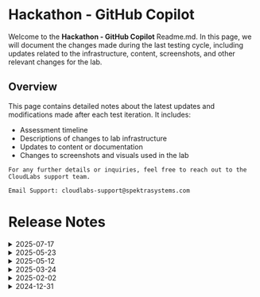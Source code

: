 # Hackathon - GitHub Copilot

Welcome to the **Hackathon - GitHub Copilot** Readme.md. In this page, we will document the changes made during the last testing cycle, including updates related to the infrastructure, content, screenshots, and other relevant changes for the lab.

## Overview

This page contains detailed notes about the latest updates and modifications made after each test iteration. It includes:

- Assessment timeline
- Descriptions of changes to lab infrastructure
- Updates to content or documentation
- Changes to screenshots and visuals used in the lab

`For any further details or inquiries, feel free to reach out to the CloudLabs support team.`

`Email Support: cloudlabs-support@spektrasystems.com`

# Release Notes

<details>
  <summary>2025-07-17</summary>

### Summary of Changes

No changes were made to the lab infrastructure or content, ensuring configurations, and files remain unchanged. Updated screenshots to improve clarity.

### Infrastructure Changes

Upgraded OS disk SKU and IP address SKU in the ARM template.

### Content Changes

- **Change**: The content of the lab environment has not been changed or modified. All configurations, and files remain the same.
  
### Screenshot Updates

- **Change**: Screenshots have been updated with clarity.
  
### Testing Notes

- **Testing Date**: 2025-07-17
- **Issues Found**: The latest testing phase was completed smoothly, with all systems operating as expected and no errors or issues encountered throughout the process.
- **Resolved Issues**: NA

### Testing scope

Validated the complete lab workflow, confirmed no infrastructure or content changes, verified configuration integrity, and reviewed updated screenshots for clarity and accuracy.

</details>

<details>
  <summary>2025-05-23</summary>

## Infrastructure Changes

There have been no infrastructure modifications or changes applied to the lab environment, ensuring that its configuration and setup remain same. 

## Content Changes

- **Change**: The content of the lab environment has not been changed or modified. All datasets, configurations, and files remain the same.

## Testing Notes

- **Testing Date**: 2025-05-23
- **Issues Found**: The latest testing phase was completed smoothly, with all systems operating as expected and no errors or issues encountered throughout the process.
- **Resolved Issues**: NA

---
</details>

<details>
  <summary>2025-05-12</summary>

- **Change**: The GitHub login process has been updated to use Single Sign-On (SSO).
- **Testing Date**: 2025-05-12

## Infrastructure Changes

NA

## Content Changes

- **Change**: The guide update is currently pending, as the use of SSO is impacting one of the steps in Challenge 3. We will proceed with updating the guide once the SSO process is finalized.

## Testing Notes

- **Testing Date**: 2025-05-12
- **Tester**: [Prajwal Kumar]
- **Issues Found**: The lab was tested with GitHub SSO enabled. In Challenge 3, the workflow creation using App Service is failing.<br>
Task validations involving GitHub files are not functioning correctly due to the username change introduced by SSO.
- **Resolved Issues**: No, The issue in Challenge 3 is still ongoing and currently under investigation.

---
</details>

<details>
  <summary>2025-03-24</summary>

### 24 March 2025

- Minor Updates

    - Tested the lab successfully along with validations.

## Testing Notes

- **Testing Date**: 2025-03-24
- **Tester**: [Sanket S T]
- **Tested Features**: List of features tested during the session.
- **Issues Found**: The most recent testing phase was completed without any issues or complications. All systems performed as expected, and there were no errors or failures encountered during the process.
- **Resolved Issues**: NA
---
</details>

<details>
  <summary>2025-02-02</summary>

### 2 February 2025

- **Change**: Updated useful links on Github copilot in Challenge 0 content.
- **Testing Date**: 2025-02-17

## Infrastructure Changes

NA

## Content Changes

- **Change**: Updated useful links on Github copilot in Challenge 0 content.

## Screenshot Updates

NA
---
</details>

<details>
  <summary>2024-12-31</summary>

### 31 December 2024

- Major Updates

    - Challenge 2: Develop an App with GitHub Copilot
        - Updated the environment for Challenge 2 from Visual Studio (VS) to Visual Studio Code (VS Code), ensuring a streamlined and modern development experience.

- Minor Updates

    - Updated the UI changes in regards to GitHub Copilot Extension in visual studio code.

---
</details>

